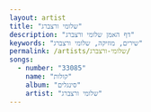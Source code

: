 ```yaml
---
layout: artist
title: "שלומי ורצברג"
description: "דף האמן שלומי ורצברג"
keywords: "שירים, מוזיקה, שלומי ורצברג"
permalink: /artists/שלומי-ורצברג/
songs:
  - number: "33085"
    name: "קולות"
    album: "סינגלים"
    artist: "שלומי ורצברג"
---
```

